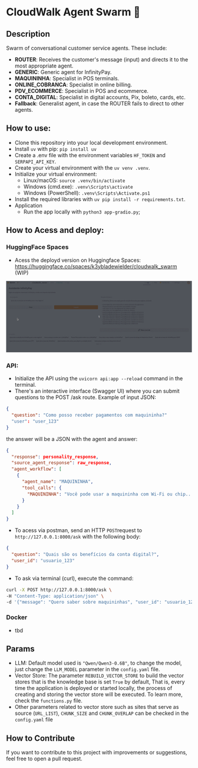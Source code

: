 # CloudWalk Agent Swarm 🐝

## Description
Swarm of conversational customer service agents. These include:
- **ROUTER**: Receives the customer's message (input) and directs it to the most appropriate agent.
- **GENERIC**: Generic agent for InfinityPay.
- **MAQUININHA**: Specialist in POS terminals.
- **ONLINE_COBRANCA**: Specialist in online billing.
- **PDV_ECOMMERCE**: Specialist in POS and ecommerce.
- **CONTA_DIGITAL**: Specialist in digital accounts, Pix, boleto, cards, etc.
- **Fallback**: Generalist agent, in case the ROUTER fails to direct to other agents.

## How to use:
- Clone this repository into your local development environment.
- Install ``uv`` with pip: ``pip install uv``
- Create a .env file with the environment variables ``HF_TOKEN`` and ``SERPAPI_API_KEY``.
- Create your virtual environment with the ``uv venv .venv``.
- Initialize your virtual environment:
  - Linux/macOS: ``source .venv/bin/activate``
  - Windows (cmd.exe): ``.venv\Scripts\activate``
  - Windows (PowerShell): ``.venv\Scripts\Activate.ps1``
- Install the required libraries with ``uv pip install -r requirements.txt``.
- Application
  - Run the app locally with ``python3 app-gradio.py``;


## How to Acess and deploy:
### HuggingFace Spaces
- Acess the deployd version on Huggingface Spaces: https://huggingface.co/spaces/k3ybladewielder/cloudwalk_swarm (WIP)
<img src="demo.gif"> 

### API:
- Initialize the API using the ``uvicorn api:app --reload`` command in the terminal.
- There's an interactive interface (Swagger UI) where you can submit questions to the POST /ask route. Example of input JSON:

```json
{
  "question": "Como posso receber pagamentos com maquininha?"
  "user": "user_123"
}

```
the answer will be a JSON with the agent and answer:

```json
{
  "response": personality_response,
  "source_agent_response": raw_response,
  "agent_workflow": [
    {
      "agent_name": "MAQUININHA",
      "tool_calls": {
        "MAQUININHA": "Você pode usar a maquininha com Wi-Fi ou chip..."
      }
    }
  ]
}

```

- To acess via postman, send an HTTP ``POST``request to ``http://127.0.0.1:8000/ask`` with the following body:

```json
{
  "question": "Quais são os benefícios da conta digital?",
  "user_id": "usuario_123"
}
```

- To ask via terminal (curl), execute the command:

```bash
curl -X POST http://127.0.0.1:8000/ask \
-H "Content-Type: application/json" \
-d '{"message": "Quero saber sobre maquininhas", "user_id": "usuario_123"}'
```


### Docker
- tbd

## Params
- LLM: Default model used is ``"Qwen/Qwen3-0.6B"``, to change the model, just change the ```LLM_MODEL``` parameter in the ```config.yaml``` file.
- Vector Store: The parameter ``REBUILD_VECTOR_STORE`` to build the vector stores that is the knowledge base is set ``True`` by default, That is, every time the application is deployed or started locally, the process of creating and storing the vector store will be executed. To learn more, check the ``functions.py`` file.
- Other parameters related to vector store such as sites that serve as source (``URL_LIST``), ``CHUNK_SIZE`` and ``CHUNK_OVERLAP`` can be checked in the ``config.yaml`` file

## How to Contribute
If you want to contribute to this project with improvements or suggestions, feel free to open a pull request.  
